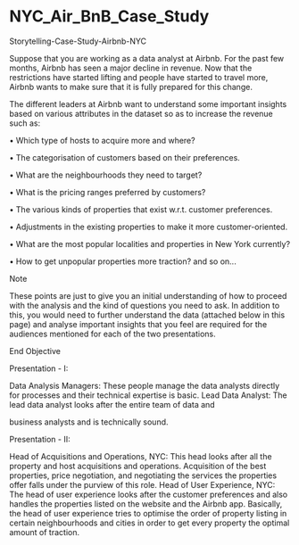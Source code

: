 # NYC_Air_BnB_Case_Study
Storytelling-Case-Study-Airbnb-NYC

Suppose that you are working as a data analyst at Airbnb. For the past few months, Airbnb has seen a major decline in revenue. Now that the restrictions have started lifting and people have started to travel more, Airbnb wants to make sure that it is fully prepared for this change.

The different leaders at Airbnb want to understand some important insights based on various attributes in the dataset so as to increase the revenue such as:

• Which type of hosts to acquire more and where?

• The categorisation of customers based on their preferences.

• What are the neighbourhoods they need to target?

• What is the pricing ranges preferred by customers?

• The various kinds of properties that exist w.r.t. customer preferences.

• Adjustments in the existing properties to make it more customer-oriented.

• What are the most popular localities and properties in New York currently?

• How to get unpopular properties more traction? and so on...

Note

These points are just to give you an initial understanding of how to proceed with the analysis and the kind of questions you need to ask. In addition to this, you would need to further understand the data (attached below in this page) and analyse important insights that you feel are required for the audiences mentioned for each of the two presentations.

End Objective

Presentation - I:

Data Analysis Managers: These people manage the data analysts directly for processes and their technical expertise is basic. Lead Data Analyst: The lead data analyst looks after the entire team of data and

business analysts and is technically sound.

Presentation - II:

Head of Acquisitions and Operations, NYC: This head looks after all the property and host acquisitions and operations. Acquisition of the best properties, price negotiation, and negotiating the services the properties offer falls under the purview of this role. Head of User Experience, NYC: The head of user experience looks after the customer preferences and also handles the properties listed on the website and the Airbnb app. Basically, the head of user experience tries to optimise the order of property listing in certain neighbourhoods and cities in order to get every property the optimal amount of traction.

